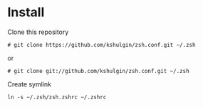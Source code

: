 Install
=======

Clone this repository

    # git clone https://github.com/kshulgin/zsh.conf.git ~/.zsh

  or

    # git clone git://github.com/kshulgin/zsh.conf.git ~/.zsh

Create symlink

    ln -s ~/.zsh/zsh.zshrc ~/.zshrc
